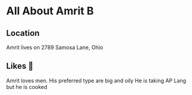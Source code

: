 # All About Amrit B
## Location
Amrit lives on 2789 Samosa Lane, Ohio
## Likes 🍆
Amrit loves men. His preferred type are big and oily
He is taking AP Lang but he is cooked
